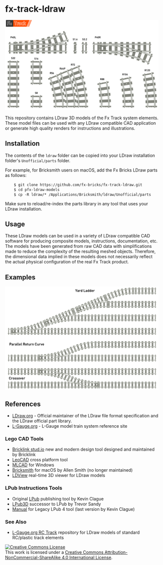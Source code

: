 # fx-track-ldraw

![alt text](./images/FxTrackSystem.png "FxTrackSystem")

This repository contains LDraw 3D models of the Fx Track system elements. These model files can be used with any LDraw compatible CAD application or generate high quality renders for instructions and illustrations.

## Installation

The contents of the `ldraw` folder can be copied into your LDraw installation folder's `Unofficial/parts` folder.

For example, for Bricksmith users on macOS, add the Fx Bricks LDraw parts as follows:

```shell
    $ git clone https://github.com/fx-bricks/fx-track-ldraw.git
    $ cd pfx-ldraw-models
    $ cp -R ldraw/* /Applications/Bricksmith/ldraw/Unofficial/parts
```

Make sure to reload/re-index the parts library in any tool that uses your LDraw installation.

## Usage

 These LDraw models can be used in a variety of LDraw compatible CAD software for producing composite models, instructions, documentation, etc.  The  models have been generated from raw CAD data with simplifications made to reduce the complexity of the resulting meshed objects.  Therefore, the dimensional data implied in these models does not necessarily reflect the actual physical configuration of the real Fx Track product.

## Examples

![alt text](./images/TurnoutConfigurations.png "FxTrackSystem")


## References

- [LDraw.org](https://www.ldraw.org) - Official maintainer of the LDraw file format specification and the LDraw official part library.
- [L-Gauge.org](http://l-gauge.org) - L-Gauge model train system reference site

### Lego CAD Tools

- [Bricklink stud.io](https://www.bricklink.com/v3/studio/download.page) new and modern design tool designed and maintained by Bricklink
- [LeoCAD](https://www.leocad.org) cross platform tool
- [MLCAD](http://mlcad.lm-software.com) for Windows
- [Bricksmith](http://bricksmith.sourceforge.net) for macOS by Allen Smith (no longer maintained)
- [LDView](http://ldview.sourceforge.net) real-time 3D viewer for LDraw models

### LPub Instructions Tools

- Original [LPub](http://lpub.binarybricks.nl) publishing tool by Kevin Clague
- [LPub3D](https://trevorsandy.github.io/lpub3d/) successor to LPub by Trevor Sandy
- [Manual](https://sites.google.com/site/workingwithlpub/lpub-4) for Legacy LPub 4 tool (last version by Kevin Clague)

### See Also

- [L-Gauge.org RC Track](https://github.com/l-gauge/ldraw-lib) repository for LDraw models of standard RC/plastic track elements
  

<a rel="license" href="http://creativecommons.org/licenses/by-nc-sa/4.0/"><img alt="Creative Commons License" style="border-width:0" src="https://i.creativecommons.org/l/by-nc-sa/4.0/88x31.png" /></a><br />This work is licensed under a <a rel="license" href="http://creativecommons.org/licenses/by-nc-sa/4.0/">Creative Commons Attribution-NonCommercial-ShareAlike 4.0 International License</a>.

